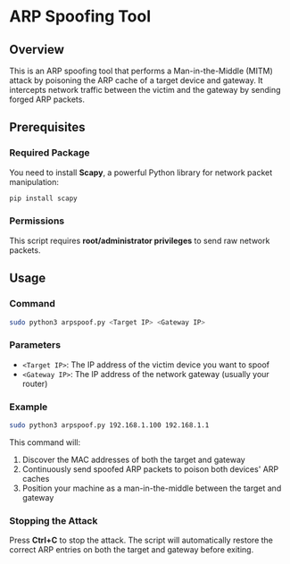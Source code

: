 # ARP Spoofing Tool

## Overview

This is an ARP spoofing tool that performs a Man-in-the-Middle (MITM) attack by poisoning the ARP cache of a target device and gateway. It intercepts network traffic between the victim and the gateway by sending forged ARP packets.

## Prerequisites

### Required Package

You need to install **Scapy**, a powerful Python library for network packet manipulation:

```bash
pip install scapy
```

### Permissions

This script requires **root/administrator privileges** to send raw network packets.

## Usage

### Command

```bash
sudo python3 arpspoof.py <Target IP> <Gateway IP>
```

### Parameters

- `<Target IP>`: The IP address of the victim device you want to spoof
- `<Gateway IP>`: The IP address of the network gateway (usually your router)

### Example

```bash
sudo python3 arpspoof.py 192.168.1.100 192.168.1.1
```

This command will:
1. Discover the MAC addresses of both the target and gateway
2. Continuously send spoofed ARP packets to poison both devices' ARP caches
3. Position your machine as a man-in-the-middle between the target and gateway

### Stopping the Attack

Press **Ctrl+C** to stop the attack. The script will automatically restore the correct ARP entries on both the target and gateway before exiting.

